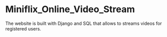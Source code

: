 # Miniflix_Online_Video_Stream
The website is built with Django and SQL that allows to streams videos  for registered users.
